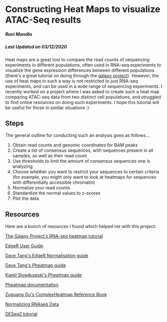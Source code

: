 # Constructing Heat Maps to visualize ATAC-Seq results

##### Ravi Mandla

##### Last Updated on 03/12/2020

Heat maps are a great tool to compare the read counts of sequencing experiments in different populations, often used in RNA-seq experiments to visualize the gene expression differences between different populations (there's a great tutorial on doing through the [galaxy project](https://galaxyproject.github.io/training-material/topics/transcriptomics/tutorials/rna-seq-viz-with-heatmap2/tutorial.html)). However, the use of heat maps in such a way is not restricted to just RNA-seq experiments, and can be used in a wide range of sequencing experiments. I recently worked on a project where I was asked to create such a heat map comparing ATAC-seq data from two distinct cell populations, and struggled to find online resources on doing such experiments. I hope this tutorial will be useful for those in similar situations :)

## Steps

The general outline for conducting such an analysis goes as follows...

1. Obtain read counts and genomic coordinates for BAM peaks
2. Create a list of consensus sequences, with sequences present in all samples, as well as their read count
3. Use thresholds to limit the amount of consensus sequences one is analyzing
4. Choose whether you want to restrict your sequences to certain criteria (for example, you might only want to look at heatmaps for sequences with differentially accessible chromatin)
5. Normalize your read counts
6. Standardize the normal values to z-scores
7. Plot the data

## Resources

Here are a bunch of resources I found which helped me with this project:

[The Galaxy Project's RNA-seq heatmap tutorial](https://galaxyproject.github.io/training-material/topics/transcriptomics/tutorials/rna-seq-viz-with-heatmap2/tutorial.html)

[EdgeR User Guide](https://www.bioconductor.org/packages/release/bioc/vignettes/edgeR/inst/doc/edgeRUsersGuide.pdf)

[Dave Tang's EdgeR Normalisation guide](https://davetang.org/muse/2011/01/24/normalisation-methods-for-dge-data/)

[Dave Tang's Pheatmap guide](https://davetang.org/muse/2018/05/15/making-a-heatmap-in-r-with-the-pheatmap-package/)

[Kamil Slowikowski's Pheatmap guide](https://slowkow.com/notes/pheatmap-tutorial/)

[Pheatmap documentation](https://cran.r-project.org/web/packages/pheatmap/pheatmap.pdf)

[Zuguang Gu's ComplexHeatmap Reference Book](https://jokergoo.github.io/ComplexHeatmap-reference/book/)

[Normalizing RNAseq Data](https://genomebiology.biomedcentral.com/articles/10.1186/gb-2010-11-3-r25)

[DESeq2 tutorial](http://bioconductor.org/packages/devel/bioc/vignettes/DESeq2/inst/doc/DESeq2.html)

